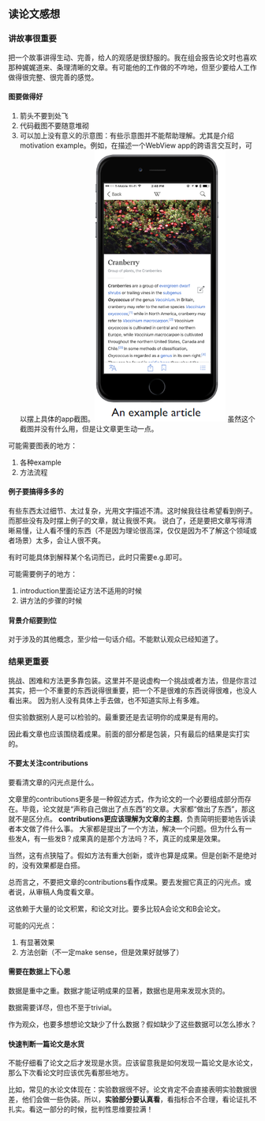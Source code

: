 ## 读论文感想

### 讲故事很重要
把一个故事讲得生动、完善，给人的观感是很舒服的。我在组会报告论文时也喜欢那种娓娓道来、条理清晰的文章。有可能他的工作做的不咋地，但至少要给人工作做得很完整、很完善的感觉。

#### 图要做得好
1. 箭头不要到处飞
2. 代码截图不要随意堆砌
3. 可以加上没有意义的示意图：有些示意图并不能帮助理解。尤其是介绍motivation example。例如，在描述一个WebView app的跨语言交互时，可以摆上具体的app截图。![](./2023-10-10-13-50-03.png) 虽然这个截图并没有什么用，但是让文章更生动一点。

可能需要图表的地方：
1. 各种example
2. 方法流程

#### 例子要搞得多多的

有些东西太过细节、太过复杂，光用文字描述不清。这时候我往往希望看到例子。而那些没有及时摆上例子的文章，就让我很不爽。
说白了，还是要把文章写得清晰易懂，让人看不懂的东西（不是因为理论很高深，仅仅是因为不了解这个领域或者场景）太多，会让人很不爽。

有时可能具体到解释某个名词而已，此时只需要e.g.即可。

可能需要例子的地方：
1. introduction里面论证方法不适用的时候
1. 讲方法的步骤的时候

#### 背景介绍要到位

对于涉及的其他概念，至少给一句话介绍。不能默认观众已经知道了。

### 结果更重要

挑战、困难和方法更多靠包装。这里并不是说虚构一个挑战或者方法，但是你言过其实，把一个不重要的东西说得很重要，把一个不是很难的东西说得很难，也没人看出来。
因为别人没有具体上手去做，也不知道实际上有多难。

但实验数据别人是可以检验的。最重要还是去证明你的成果是有用的。

因此看文章也应该围绕着成果。前面的部分都是包装，只有最后的结果是实打实的。

#### 不要太关注contributions
要看清文章的闪光点是什么。

文章里的contributions更多是一种叙述方式，作为论文的一个必要组成部分而存在。毕竟，论文就是“声称自己做出了点东西”的文章。大家都“做出了东西”，那这就不是区分点。
**contributions更应该理解为文章的主题**，负责简明扼要地告诉读者本文做了件什么事。
大家都是提出了一个方法，解决一个问题。但为什么有一些发A，有一些发B？成果真的是那个方法吗？不，真正的成果是效果。

当然，这有点狭隘了。假如方法有重大创新，或许也算是成果。但是创新不是绝对的，没有效果都是白搭。

总而言之，不要把文章的contributions看作成果。要去发掘它真正的闪光点。或者说，从审稿人角度看文章。


这依赖于大量的论文积累，和论文对比。要多比较A会论文和B会论文。

可能的闪光点：
1. 有显著效果
2. 方法创新（不一定make sense，但是效果好就够了）

#### 需要在数据上下心思

数据是重中之重。数据才能证明成果的显著，数据也是用来发现水货的。

数据需要详尽，但也不至于trivial。

作为观众，也要多想想论文缺少了什么数据？假如缺少了这些数据可以怎么掺水？

#### 快速判断一篇论文是水货

不能仔细看了论文之后才发现是水货。应该留意我是如何发现一篇论文是水论文，那么下次看论文时应该优先看那些地方。

比如，常见的水论文体现在：实验数据很不好。论文肯定不会直接表明实验数据很差，他们会做一些伪装。所以，**实验部分要认真看**，看指标合不合理，看论证扎不扎实。看这一部分的时候，批判性思维要拉满！
